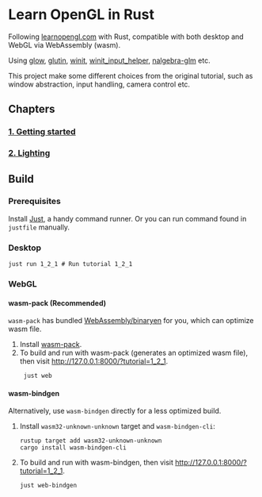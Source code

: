 # Learn OpenGL in Rust

Following [learnopengl.com](https://learnopengl.com/) with Rust, compatible with both desktop and WebGL via
WebAssembly (wasm).

Using [glow](https://github.com/grovesNL/glow), [glutin](https://github.com/rust-windowing/glutin), [winit](https://github.com/rust-windowing/winit), [winit_input_helper](https://github.com/rukai/winit_input_helper), [nalgebra-glm](https://github.com/dimforge/nalgebra)
etc.

This project make some different choices from the original tutorial, such as window abstraction, input handling,
camera control etc.

## Chapters

### [1. Getting started](https://github.com/Latias94/learn_opengl_rs/tree/main/src/_1_getting_started)

### [2. Lighting](https://github.com/Latias94/learn_opengl_rs/tree/main/src/_2_lighting)

## Build

### Prerequisites

Install [Just](https://github.com/casey/just?tab=readme-ov-file#installation), a handy command runner. Or you can run
command found in `justfile` manually.

### Desktop

```shell
just run 1_2_1 # Run tutorial 1_2_1
```

### WebGL

#### wasm-pack (Recommended)

`wasm-pack` has bundled [WebAssembly/binaryen](https://github.com/WebAssembly/binaryen) for you, which can optimize wasm
file.

1. Install [wasm-pack](https://rustwasm.github.io/wasm-pack/installer/).
2. To build and run with wasm-pack (generates an optimized wasm file), then visit http://127.0.0.1:8000/?tutorial=1_2_1.
    ```shell
     just web
    ```

#### wasm-bindgen

Alternatively, use `wasm-bindgen` directly for a less optimized build.

1. Install `wasm32-unknown-unknown` target and `wasm-bindgen-cli`:
    ```shell
    rustup target add wasm32-unknown-unknown
    cargo install wasm-bindgen-cli
    ```
2. To build and run with wasm-bindgen, then visit http://127.0.0.1:8000/?tutorial=1_2_1.
    ```shell
    just web-bindgen
    ```
